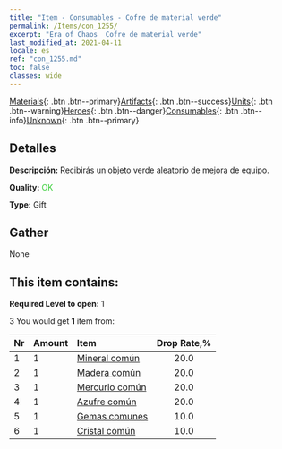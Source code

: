 ```yaml
---
title: "Item - Consumables - Cofre de material verde"
permalink: /Items/con_1255/
excerpt: "Era of Chaos  Cofre de material verde"
last_modified_at: 2021-04-11
locale: es
ref: "con_1255.md"
toc: false
classes: wide
---
```

 [Materials](/es/Items/){: .btn .btn--primary}[Artifacts](/es/Items/Artifacts/){: .btn .btn--success}[Units](/es/Items/Units/){: .btn .btn--warning}[Heroes](/es/Items/Heroes/){: .btn .btn--danger}[Consumables](/es/Items/Consumables/){: .btn .btn--info}[Unknown](/es/Items/Unknown/){: .btn .btn--primary}

## Detalles
 **Descripción:** Recibirás un objeto verde aleatorio de mejora de equipo.

 **Quality:** <span style="color: #32CD32">OK</span>

 **Type:** Gift

## Gather

  None

## This item contains:

 **Required Level to open:** 1

 3 You would get **1** item  from:

  | Nr | Amount |     Item    | Drop Rate,% |
  |:---|:-------|:------------|:---------:|
  | 1 | 1 | [Mineral común](/es/Items/mat_6/) | 20.0 | 
  | 2 | 1 | [Madera común](/es/Items/mat_7/) | 20.0 | 
  | 3 | 1 | [Mercurio común](/es/Items/mat_8/) | 20.0 | 
  | 4 | 1 | [Azufre común](/es/Items/mat_9/) | 20.0 | 
  | 5 | 1 | [Gemas comunes](/es/Items/mat_10/) | 10.0 | 
  | 6 | 1 | [Cristal común](/es/Items/mat_11/) | 10.0 | 
